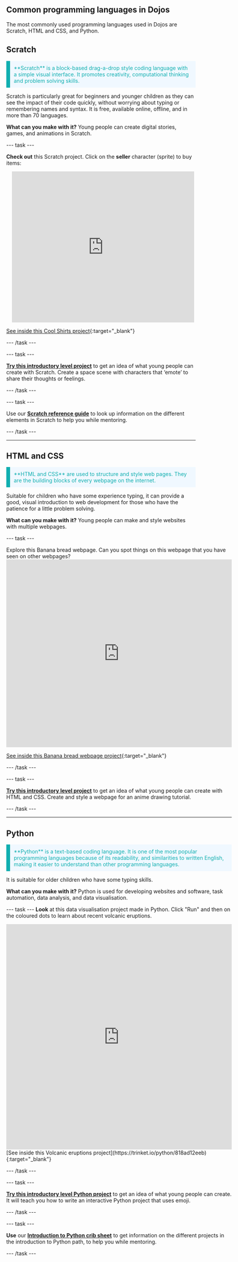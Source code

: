 ## Common programming languages in Dojos

The most commonly used programming languages used in Dojos are Scratch, HTML and CSS, and Python.

## Scratch
<p style="border-left: solid; border-width:10px; border-color: #0faeb0; background-color: aliceblue; padding: 10px;">
<span style="color: #0faeb0">**Scratch** is a block-based drag-a-drop style coding language with a simple visual interface. It promotes creativity, computational thinking and problem solving skills. </p>
Scratch is particularly great for beginners and younger children as they can see the impact of their code quickly, without worrying about typing or remembering names and syntax. It is free, available online, offline, and in more than 70 languages.

**What can you make with it?**
Young people can create digital stories, games, and animations in Scratch. 

--- task ---

**Check out** this Scratch project. Click on the **seller** character (sprite) to buy items:
<div class="scratch-preview" style="margin-left: 15px;">
  <iframe allowtransparency="true" width="485" height="402" src="https://scratch.mit.edu/projects/embed/528697069/?autostart=false" frameborder="0"></iframe>
</div>

[See inside this Cool Shirts project](https://scratch.mit.edu/projects/528697069/editor){:target="_blank"}

--- /task ---
  
--- task ---
  
**[Try this introductory level project](https://projects.raspberrypi.org/en/projects/space-talk)** to get an idea of what young people can create with Scratch. Create a space scene with characters that ‘emote’ to share their thoughts or feelings.
  
--- /task ---

 
--- task ---
  
Use our **[Scratch reference guide](https://projects.raspberrypi.org/en/projects/getting-started-scratch/0)** to look up information on the different elements in Scratch to help you while mentoring. 
  
--- /task ---
________________________________________

## HTML and CSS
<p style="border-left: solid; border-width:10px; border-color: #0faeb0; background-color: aliceblue; padding: 10px;">
<span style="color: #0faeb0"> **HTML and CSS** are used to structure and style web pages. They are the building blocks of every webpage on the internet. </p> 
Suitable for children who have some experience typing, it can provide a good, visual introduction to web development for those who have the patience for a little problem solving.

**What can you make with it?**
Young people can make and style websites with multiple webpages.

--- task ---

<div style="display: flex; flex-wrap: wrap">
<div style="flex-basis: 175px; flex-grow: 1">  
Explore this Banana bread webpage. Can you spot things on this webpage that you have seen on other webpages?


<div>
<div>
  
<iframe src="https://trinket.io/embed/html/a4e230c535?outputOnly=true" width="600" height="500" frameborder="0" marginwidth="0" marginheight="0" allowfullscreen></iframe>
  
[See inside this Banana bread webpage project](https://trinket.io/html/a4e230c535){:target="_blank"}

</div>
</div>
--- /task ---
  
--- task ---
  
**[Try this introductory level project](https://projects.raspberrypi.org/en/projects/anime-expressions)** to get an idea of what young people can create with HTML and CSS. Create and style a webpage for an anime drawing tutorial.
  
--- /task ---

________________________________________

## Python
<p style="border-left: solid; border-width:10px; border-color: #0faeb0; background-color: aliceblue; padding: 10px;">
<span style="color: #0faeb0">**Python** is a text-based coding language. It is one of the most popular programming languages because of its readability, and similarities to written English, making it easier to understand than other programming languages. </p>
It is suitable for older children who have some typing skills.

**What can you make with it?**
Python is used for developing websites and software, task automation, data analysis, and data visualisation.



--- task ---
**Look** at this data visualisation project made in Python. Click "Run" and then on the coloured dots to learn about recent volcanic eruptions.

<div class="trinket">
<iframe src="https://trinket.io/embed/python/818ad12eeb?outputOnly=true&runOption=run" width="600" height="600" frameborder="0" marginwidth="0" marginheight="0" allowfullscreen></iframe>
</div>
[See inside this Volcanic eruptions project](https://trinket.io/python/818ad12eeb){:target="_blank"}

--- /task ---

  
  
  
--- task ---

**[Try this introductory level Python project](https://projects.raspberrypi.org/en/projects/hello-world)** to get an idea of what young people can create. It will teach you how to write an interactive Python project that uses emoji.
  
--- /task ---

--- task ---
  
**Use** our **[Introduction to Python crib sheet](https://assets.ctfassets.net/prb17lxex1hm/6Q5jK7IPEBgDw7DRjGCfOU/da215192bc5ebf01ffda3c8645fdf1ca/Crib_Sheets______Introduction_to_Python.pdf)** to get information on the different projects in the introduction to Python path, to help you while mentoring. 
  
--- /task ---


